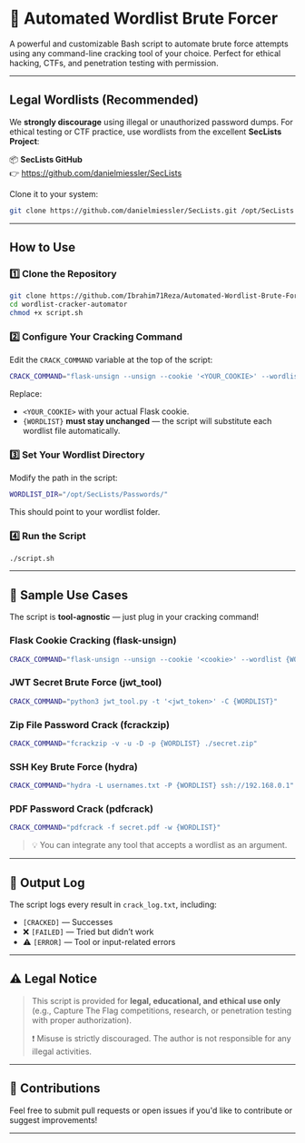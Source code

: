 # 🔐 Automated Wordlist Brute Forcer

A powerful and customizable Bash script to automate brute force attempts using any command-line cracking tool of your choice. Perfect for ethical hacking, CTFs, and penetration testing with permission.

---

## Legal Wordlists (Recommended)

We **strongly discourage** using illegal or unauthorized password dumps. For ethical testing or CTF practice, use wordlists from the excellent **SecLists Project**:

📦 **SecLists GitHub**  
👉 https://github.com/danielmiessler/SecLists

Clone it to your system:
```bash
git clone https://github.com/danielmiessler/SecLists.git /opt/SecLists
````

---

## How to Use

### 1️⃣ Clone the Repository

```bash
git clone https://github.com/Ibrahim71Reza/Automated-Wordlist-Brute-Forcer.git
cd wordlist-cracker-automator
chmod +x script.sh
```

### 2️⃣ Configure Your Cracking Command

Edit the `CRACK_COMMAND` variable at the top of the script:

```bash
CRACK_COMMAND="flask-unsign --unsign --cookie '<YOUR_COOKIE>' --wordlist {WORDLIST} --no-literal-eval"
```

Replace:

* `<YOUR_COOKIE>` with your actual Flask cookie.
* `{WORDLIST}` **must stay unchanged** — the script will substitute each wordlist file automatically.

### 3️⃣ Set Your Wordlist Directory

Modify the path in the script:

```bash
WORDLIST_DIR="/opt/SecLists/Passwords/"
```

This should point to your wordlist folder.

### 4️⃣ Run the Script

```bash
./script.sh
```

---

## 🔁 Sample Use Cases

The script is **tool-agnostic** — just plug in your cracking command!

### Flask Cookie Cracking (flask-unsign)

```bash
CRACK_COMMAND="flask-unsign --unsign --cookie '<cookie>' --wordlist {WORDLIST} --no-literal-eval"
```

### JWT Secret Brute Force (jwt\_tool)

```bash
CRACK_COMMAND="python3 jwt_tool.py -t '<jwt_token>' -C {WORDLIST}"
```

### Zip File Password Crack (fcrackzip)

```bash
CRACK_COMMAND="fcrackzip -v -u -D -p {WORDLIST} ./secret.zip"
```

### SSH Key Brute Force (hydra)

```bash
CRACK_COMMAND="hydra -L usernames.txt -P {WORDLIST} ssh://192.168.0.1"
```

### PDF Password Crack (pdfcrack)

```bash
CRACK_COMMAND="pdfcrack -f secret.pdf -w {WORDLIST}"
```

> 💡 You can integrate any tool that accepts a wordlist as an argument.

---

## 📝 Output Log

The script logs every result in `crack_log.txt`, including:

* `[CRACKED]` — Successes
* ❌ `[FAILED]` — Tried but didn’t work
* ⚠️ `[ERROR]` — Tool or input-related errors

---

## ⚠️ Legal Notice

> This script is provided for **legal, educational, and ethical use only** (e.g., Capture The Flag competitions, research, or penetration testing with proper authorization).
>
> ❗ Misuse is strictly discouraged. The author is not responsible for any illegal activities.

---

## 🙋 Contributions

Feel free to submit pull requests or open issues if you'd like to contribute or suggest improvements!

---